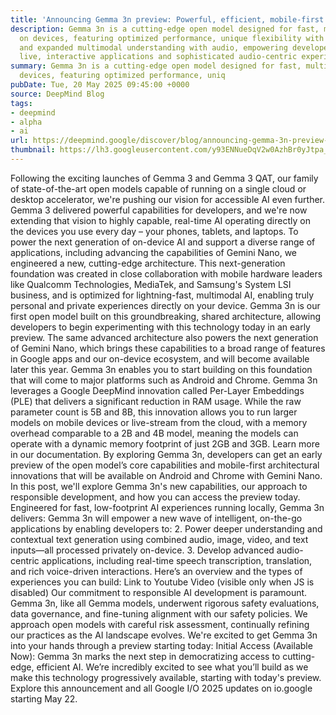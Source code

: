 ```yaml
---
title: 'Announcing Gemma 3n preview: Powerful, efficient, mobile-first AI'
description: Gemma 3n is a cutting-edge open model designed for fast, multimodal AI
  on devices, featuring optimized performance, unique flexibility with a 2-in-1 model,
  and expanded multimodal understanding with audio, empowering developers to build
  live, interactive applications and sophisticated audio-centric experiences.
summary: Gemma 3n is a cutting-edge open model designed for fast, multimodal AI on
  devices, featuring optimized performance, uniq
pubDate: Tue, 20 May 2025 09:45:00 +0000
source: DeepMind Blog
tags:
- deepmind
- alpha
- ai
url: https://deepmind.google/discover/blog/announcing-gemma-3n-preview-powerful-efficient-mobile-first-ai/
thumbnail: https://lh3.googleusercontent.com/y93ENNueDqV2w0AzhBr0yJtpa_vXK638toH_p7lvUIfW3XBeCfvqDNKkMDSd73hEWz9OXjF8-t_okwv3p1UXJWOmYT3iowNWkkigvxwZfeM40jNYVQ=w528-h297-n-nu-rw
---
```


Following the exciting launches of Gemma 3 and Gemma 3 QAT, our family of state-of-the-art open models capable of running on a single cloud or desktop accelerator, we're pushing our vision for accessible AI even further. Gemma 3 delivered powerful capabilities for developers, and we're now extending that vision to highly capable, real-time AI operating directly on the devices you use every day – your phones, tablets, and laptops.
To power the next generation of on-device AI and support a diverse range of applications, including advancing the capabilities of Gemini Nano, we engineered a new, cutting-edge architecture. This next-generation foundation was created in close collaboration with mobile hardware leaders like Qualcomm Technologies, MediaTek, and Samsung's System LSI business, and is optimized for lightning-fast, multimodal AI, enabling truly personal and private experiences directly on your device.
Gemma 3n is our first open model built on this groundbreaking, shared architecture, allowing developers to begin experimenting with this technology today in an early preview. The same advanced architecture also powers the next generation of Gemini Nano, which brings these capabilities to a broad range of features in Google apps and our on-device ecosystem, and will become available later this year. Gemma 3n enables you to start building on this foundation that will come to major platforms such as Android and Chrome.
Gemma 3n leverages a Google DeepMind innovation called Per-Layer Embeddings (PLE) that delivers a significant reduction in RAM usage. While the raw parameter count is 5B and 8B, this innovation allows you to run larger models on mobile devices or live-stream from the cloud, with a memory overhead comparable to a 2B and 4B model, meaning the models can operate with a dynamic memory footprint of just 2GB and 3GB. Learn more in our documentation.
By exploring Gemma 3n, developers can get an early preview of the open model’s core capabilities and mobile-first architectural innovations that will be available on Android and Chrome with Gemini Nano.
In this post, we'll explore Gemma 3n's new capabilities, our approach to responsible development, and how you can access the preview today.
Engineered for fast, low-footprint AI experiences running locally, Gemma 3n delivers:
Gemma 3n will empower a new wave of intelligent, on-the-go applications by enabling developers to:
2. Power deeper understanding and contextual text generation using combined audio, image, video, and text inputs—all processed privately on-device.
3. Develop advanced audio-centric applications, including real-time speech transcription, translation, and rich voice-driven interactions.
Here’s an overview and the types of experiences you can build:
Link to Youtube Video (visible only when JS is disabled)
Our commitment to responsible AI development is paramount. Gemma 3n, like all Gemma models, underwent rigorous safety evaluations, data governance, and fine-tuning alignment with our safety policies. We approach open models with careful risk assessment, continually refining our practices as the AI landscape evolves.
We're excited to get Gemma 3n into your hands through a preview starting today:
Initial Access (Available Now):
Gemma 3n marks the next step in democratizing access to cutting-edge, efficient AI. We’re incredibly excited to see what you’ll build as we make this technology progressively available, starting with today's preview.
Explore this announcement and all Google I/O 2025 updates on io.google starting May 22.